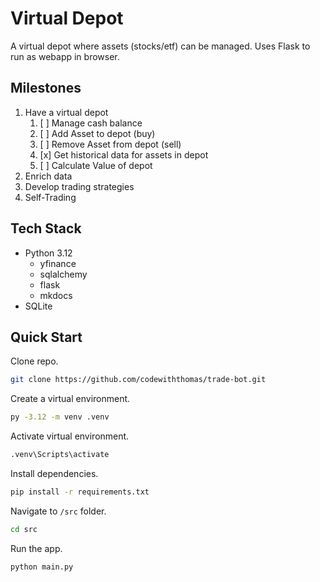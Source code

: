 # Virtual Depot

A virtual depot where assets (stocks/etf) can be managed. Uses Flask to run as webapp in browser. 

## Milestones

1. Have a virtual depot
   1. [ ] Manage cash balance
   2. [ ] Add Asset to depot (buy)
   3. [ ] Remove Asset from depot (sell)
   4. [x] Get historical data for assets in depot
   5. [ ] Calculate Value of depot
2. Enrich data
3. Develop trading strategies
4. Self-Trading

## Tech Stack

- Python 3.12
  - yfinance
  - sqlalchemy
  - flask
  - mkdocs
- SQLite 

## Quick Start

Clone repo.

```bash
git clone https://github.com/codewiththomas/trade-bot.git
```

Create a virtual environment.

```bash
py -3.12 -m venv .venv
```

Activate virtual environment.

```bash
.venv\Scripts\activate
```

Install dependencies.

```bash
pip install -r requirements.txt
```

Navigate to `/src` folder.

```bash
cd src
```

Run the app.

```bash
python main.py
```
